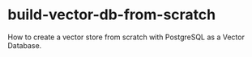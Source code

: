 # build-vector-db-from-scratch
How to create a vector store from scratch with PostgreSQL as a Vector Database.
